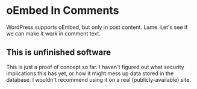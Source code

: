 # oEmbed In Comments

WordPress supports oEmbed, but only in post content. Lame. Let's see if we can make it work in comment text.


## This is unfinished software

This is just a proof of concept so far. I haven't figured out what security implications this has yet, or how it might mess up data stored in the database. I wouldn't recommend using it on a real (publicly-available) site.